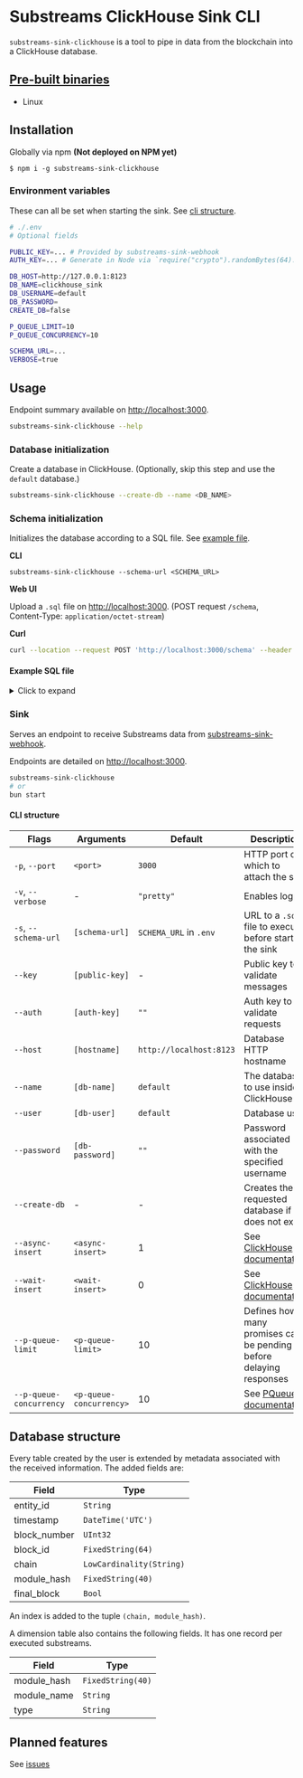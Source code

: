 # Substreams ClickHouse Sink CLI

`substreams-sink-clickhouse` is a tool to pipe in data from the blockchain into a ClickHouse database.

## [Pre-built binaries](https://github.com/pinax-network/substreams-sink-clickhouse/releases)

- Linux

## Installation

Globally via npm **(Not deployed on NPM yet)**

```
$ npm i -g substreams-sink-clickhouse
```

### Environment variables

These can all be set when starting the sink. See [cli structure](#cli-structure).

```bash
# ./.env
# Optional fields

PUBLIC_KEY=... # Provided by substreams-sink-webhook
AUTH_KEY=... # Generate in Node via `require("crypto").randomBytes(64).toString('base64')` or leave empty if no auth is required

DB_HOST=http://127.0.0.1:8123
DB_NAME=clickhouse_sink
DB_USERNAME=default
DB_PASSWORD=
CREATE_DB=false

P_QUEUE_LIMIT=10
P_QUEUE_CONCURRENCY=10

SCHEMA_URL=...
VERBOSE=true
```

## Usage

Endpoint summary available on [http://localhost:3000](http://localhost:3000).

```bash
substreams-sink-clickhouse --help
```

### Database initialization

Create a database in ClickHouse. (Optionally, skip this step and use the `default` database.)

```bash
substreams-sink-clickhouse --create-db --name <DB_NAME>
```

### Schema initialization

Initializes the database according to a SQL file. See [example file](#example-sql-file).

**CLI**

```
substreams-sink-clickhouse --schema-url <SCHEMA_URL>
```

**Web UI**

Upload a `.sql` file on [http://localhost:3000](http://localhost:3000). (POST request `/schema`, Content-Type: `application/octet-stream`)

**Curl**

```bash
curl --location --request POST 'http://localhost:3000/schema' --header 'Authorization: Bearer <AUTH_KEY>' --header 'Content-Type: application/json' --data-raw '<SQL_INSTRUCTIONS>'
```

#### Example SQL file

<details>
<summary>Click to expand</summary>

```sql
CREATE TABLE IF NOT EXISTS contracts (
    address  FixedString(40),
    name     Nullable(String),
    symbol   Nullable(String),
    decimals Nullable(UInt8)
)
ENGINE = ReplacingMergeTree
ORDER BY (address)
```

</details>

### Sink

Serves an endpoint to receive Substreams data from [substreams-sink-webhook](https://github.com/pinax-network/substreams-sink-webhook).

Endpoints are detailed on [http://localhost:3000](http://localhost:3000).

```bash
substreams-sink-clickhouse
# or
bun start
```

#### CLI structure

| Flags                   | Arguments               | Default                 | Description                                                                                                       |
| ----------------------- | ----------------------- | ----------------------- | ----------------------------------------------------------------------------------------------------------------- |
| `-p`, `--port`          | `<port>`                | `3000`                  | HTTP port on which to attach the sink                                                                             |
| `-v`, `--verbose`       | -                       | `"pretty"`              | Enables logs.                                                                                                     |
| `-s`, `--schema-url`    | `[schema-url]`          | `SCHEMA_URL` in `.env`  | URL to a `.sql` file to execute before starting the sink                                                          |
| `--key`                 | `[public-key]`          | -                       | Public key to validate messages                                                                                   |
| `--auth`                | `[auth-key]`            | `""`                    | Auth key to validate requests                                                                                     |
| `--host`                | `[hostname]`            | `http://localhost:8123` | Database HTTP hostname                                                                                            |
| `--name`                | `[db-name]`             | `default`               | The database to use inside ClickHouse                                                                             |
| `--user`                | `[db-user]`             | `default`               | Database user                                                                                                     |
| `--password`            | `[db-password]`         | `""`                    | Password associated with the specified username                                                                   |
| `--create-db`           | -                       | -                       | Creates the requested database if it does not exist                                                               |
| `--async-insert`        | `<async-insert>`        | 1                       | See [ClickHouse documentation](https://clickhouse.com/docs/en/operations/settings/settings#async-insert)          |
| `--wait-insert`         | `<wait-insert>`         | 0                       | See [ClickHouse documentation](https://clickhouse.com/docs/en/operations/settings/settings#wait-for-async-insert) |
| `--p-queue-limit`       | `<p-queue-limit>`       | 10                      | Defines how many promises can be pending before delaying responses                                                |
| `--p-queue-concurrency` | `<p-queue-concurrency>` | 10                      | See [PQueue documentation](https://github.com/sindresorhus/p-queue#concurrency)                                   |

## Database structure

Every table created by the user is extended by metadata associated with the received information. The added fields are:

| Field        | Type                     |
| ------------ | ------------------------ |
| entity_id    | `String`                 |
| timestamp    | `DateTime('UTC')`        |
| block_number | `UInt32`                 |
| block_id     | `FixedString(64)`        |
| chain        | `LowCardinality(String)` |
| module_hash  | `FixedString(40)`        |
| final_block  | `Bool`                   |

An index is added to the tuple `(chain, module_hash)`.

A dimension table also contains the following fields. It has one record per executed substreams.

| Field       | Type              |
| ----------- | ----------------- |
| module_hash | `FixedString(40)` |
| module_name | `String`          |
| type        | `String`          |

## Planned features

See [issues](https://github.com/pinax-network/substreams-sink-clickhouse/issues)
